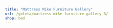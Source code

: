 ```yaml
---
title: "Mattress Mike Furniture Gallery"
url: /goleta/mattress-mike-furniture-gallery-3/
shop: bed
---
```

